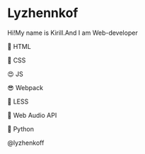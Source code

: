 # Lyzhennkof

Hi!My name is Kirill.And I am Web-developer

🤪 HTML

🤩 CSS

😍 JS

😎 Webpack 

🧐 LESS

🤯 Web Audio API

🐍 Python 

@lyzhenkoff
